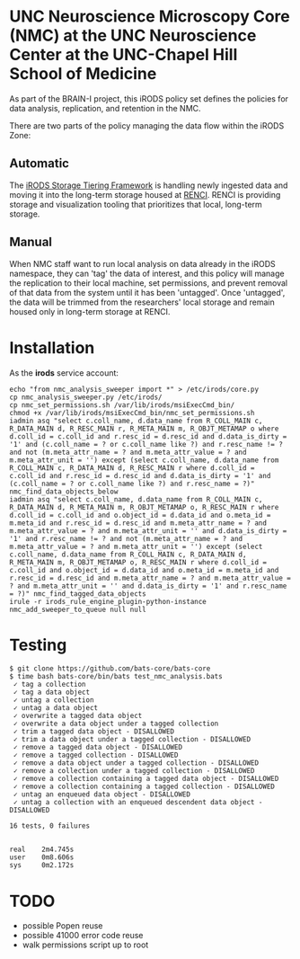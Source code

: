 # UNC Neuroscience Microscopy Core (NMC) at the UNC Neuroscience Center at the UNC-Chapel Hill School of Medicine

As part of the BRAIN-I project, this iRODS policy set defines the policies for data analysis, replication, and retention in the NMC.

There are two parts of the policy managing the data flow within the iRODS Zone:

## Automatic

The [iRODS Storage Tiering Framework](https://github.com/irods/irods_capability_storage_tiering) is handling newly ingested data and moving it into the long-term storage housed at [RENCI](https://renci.org/).
RENCI is providing storage and visualization tooling that prioritizes that local, long-term storage.

## Manual

When NMC staff want to run local analysis on data already in the iRODS namespace, they can 'tag' the data of interest, and this policy will manage the replication to their local machine, set permissions, and prevent removal of that data from the system until it has been 'untagged'.
Once 'untagged', the data will be trimmed from the researchers' local storage and remain housed only in long-term storage at RENCI.

# Installation

As the **irods** service account:
```
echo "from nmc_analysis_sweeper import *" > /etc/irods/core.py
cp nmc_analysis_sweeper.py /etc/irods/
cp nmc_set_permissions.sh /var/lib/irods/msiExecCmd_bin/
chmod +x /var/lib/irods/msiExecCmd_bin/nmc_set_permissions.sh
iadmin asq "select c.coll_name, d.data_name from R_COLL_MAIN c, R_DATA_MAIN d, R_RESC_MAIN r, R_META_MAIN m, R_OBJT_METAMAP o where d.coll_id = c.coll_id and r.resc_id = d.resc_id and d.data_is_dirty = '1' and (c.coll_name = ? or c.coll_name like ?) and r.resc_name != ? and not (m.meta_attr_name = ? and m.meta_attr_value = ? and m.meta_attr_unit = '') except (select c.coll_name, d.data_name from R_COLL_MAIN c, R_DATA_MAIN d, R_RESC_MAIN r where d.coll_id = c.coll_id and r.resc_id = d.resc_id and d.data_is_dirty = '1' and (c.coll_name = ? or c.coll_name like ?) and r.resc_name = ?)" nmc_find_data_objects_below
iadmin asq "select c.coll_name, d.data_name from R_COLL_MAIN c, R_DATA_MAIN d, R_META_MAIN m, R_OBJT_METAMAP o, R_RESC_MAIN r where d.coll_id = c.coll_id and o.object_id = d.data_id and o.meta_id = m.meta_id and r.resc_id = d.resc_id and m.meta_attr_name = ? and m.meta_attr_value = ? and m.meta_attr_unit = '' and d.data_is_dirty = '1' and r.resc_name != ? and not (m.meta_attr_name = ? and m.meta_attr_value = ? and m.meta_attr_unit = '') except (select c.coll_name, d.data_name from R_COLL_MAIN c, R_DATA_MAIN d, R_META_MAIN m, R_OBJT_METAMAP o, R_RESC_MAIN r where d.coll_id = c.coll_id and o.object_id = d.data_id and o.meta_id = m.meta_id and r.resc_id = d.resc_id and m.meta_attr_name = ? and m.meta_attr_value = ? and m.meta_attr_unit = '' and d.data_is_dirty = '1' and r.resc_name = ?)" nmc_find_tagged_data_objects
irule -r irods_rule_engine_plugin-python-instance nmc_add_sweeper_to_queue null null
```

# Testing

```
$ git clone https://github.com/bats-core/bats-core
$ time bash bats-core/bin/bats test_nmc_analysis.bats
 ✓ tag a collection
 ✓ tag a data object
 ✓ untag a collection
 ✓ untag a data object
 ✓ overwrite a tagged data object
 ✓ overwrite a data object under a tagged collection
 ✓ trim a tagged data object - DISALLOWED
 ✓ trim a data object under a tagged collection - DISALLOWED
 ✓ remove a tagged data object - DISALLOWED
 ✓ remove a tagged collection - DISALLOWED
 ✓ remove a data object under a tagged collection - DISALLOWED
 ✓ remove a collection under a tagged collection - DISALLOWED
 ✓ remove a collection containing a tagged data object - DISALLOWED
 ✓ remove a collection containing a tagged collection - DISALLOWED
 ✓ untag an enqueued data object - DISALLOWED
 ✓ untag a collection with an enqueued descendent data object - DISALLOWED

16 tests, 0 failures


real    2m4.745s
user    0m8.606s
sys     0m2.172s
```

# TODO

 - possible Popen reuse
 - possible 41000 error code reuse
 - walk permissions script up to root
